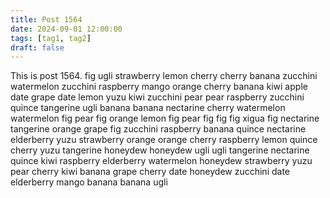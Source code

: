 ```yaml
---
title: Post 1564
date: 2024-09-01 12:00:00
tags: [tag1, tag2]
draft: false
---
```

This is post 1564.
fig
ugli
strawberry
lemon
cherry
cherry
banana
zucchini
watermelon
zucchini
raspberry
mango
orange
cherry
banana
kiwi
apple
date
grape
date
lemon
yuzu
kiwi
zucchini
pear
pear
raspberry
zucchini
quince
tangerine
ugli
banana
banana
nectarine
cherry
watermelon
watermelon
fig
pear
fig
orange
lemon
fig
pear
fig
fig
fig
xigua
fig
nectarine
tangerine
orange
grape
fig
zucchini
raspberry
banana
quince
nectarine
elderberry
yuzu
strawberry
orange
orange
cherry
raspberry
lemon
quince
cherry
yuzu
tangerine
honeydew
honeydew
ugli
ugli
tangerine
nectarine
quince
kiwi
raspberry
elderberry
watermelon
honeydew
strawberry
yuzu
pear
cherry
kiwi
banana
grape
cherry
date
honeydew
zucchini
date
elderberry
mango
banana
banana
ugli

